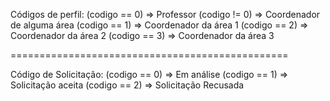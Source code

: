 Códigos de perfil:
    (codigo == 0) => Professor
    (codigo != 0) => Coordenador de alguma área
    (codigo == 1) => Coordenador da área 1
    (codigo == 2) => Coordenador da área 2
    (codigo == 3) => Coordenador da área 3

================================================

Código de Solicitação:
    (codigo == 0) => Em análise
    (codigo == 1) => Solicitação aceita 
    (codigo == 2) => Solicitação Recusada 